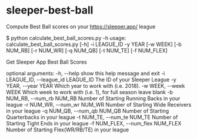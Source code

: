 # sleeper-best-ball
Compute Best Ball scores on your https://sleeper.app/ league

$ python calculate_best_ball_scores.py -h
usage: calculate_best_ball_scores.py [-h] -i LEAGUE_ID -y YEAR [-w WEEK]
                                     [-b NUM_RB] [-r NUM_WR] [-q NUM_QB]
                                     [-t NUM_TE] [-f NUM_FLEX]

Get Sleeper App Best Ball Scores

optional arguments:
  -h, --help            show this help message and exit
  -i LEAGUE_ID, --league_id LEAGUE_ID
                        The ID of your Sleeper League
  -y YEAR, --year YEAR  Which year to work with (i.e. 2018).
  -w WEEK, --week WEEK  Which week to work with (i.e. 1), for full season
                        leave blank
  -b NUM_RB, --num_rb NUM_RB
                        Number of Starting Running Backs in your league
  -r NUM_WR, --num_wr NUM_WR
                        Number of Starting Wide Receivers in your league
  -q NUM_QB, --num_qb NUM_QB
                        Number of Starting Quarterbacks in your league
  -t NUM_TE, --num_te NUM_TE
                        Number of Starting Tight Ends in your league
  -f NUM_FLEX, --num_flex NUM_FLEX
                        Number of Starting Flex(WR/RB/TE) in your league
